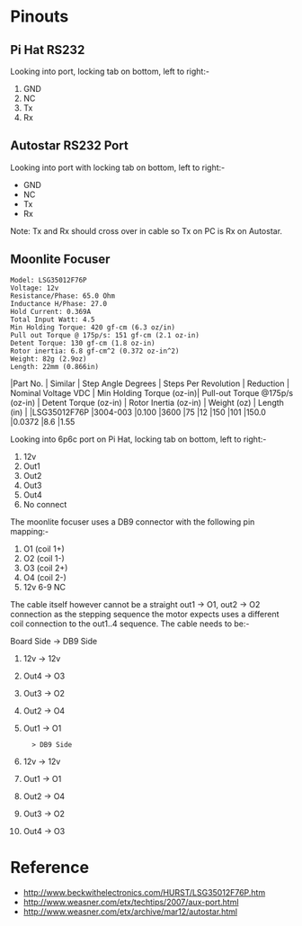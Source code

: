 # Pinouts

## Pi Hat RS232

Looking into port, locking tab on bottom, left to right:-

  1. GND
  2. NC
  3. Tx
  4. Rx

## Autostar RS232 Port

Looking into port with locking tab on bottom, left to right:- 

  * GND
  * NC
  * Tx
  * Rx

Note: Tx and Rx should cross over in cable so Tx on PC is Rx on Autostar.

## Moonlite Focuser

    Model: LSG35012F76P
    Voltage: 12v
    Resistance/Phase: 65.0 Ohm
    Inductance H/Phase: 27.0
    Hold Current: 0.369A
    Total Input Watt: 4.5
    Min Holding Torque: 420 gf-cm (6.3 oz/in)
    Pull out Torque @ 175p/s: 151 gf-cm (2.1 oz-in)
    Detent Torque: 130 gf-cm (1.8 oz-in)
    Rotor inertia: 6.8 gf-cm^2 (0.372 oz-in^2)
    Weight: 82g (2.9oz)
    Length: 22mm (0.866in)

|Part No.     | Similar | Step Angle Degrees | Steps Per Revolution | Reduction | Nominal Voltage VDC | Min Holding Torque (oz-in)| Pull-out Torque @175p/s (oz-in) | Detent Torque (oz-in) | Rotor Inertia (oz-in) | Weight (oz) | Length (in) |
|LSG35012F76P |3004-003 |0.100 |3600 |75 |12 |150 |101 |150.0 |0.0372 |8.6 |1.55

Looking into 6p6c port on Pi Hat, locking tab on bottom, left to right:-

  1. 12v
  2. Out1
  3. Out2
  4. Out3
  5. Out4
  6. No connect

The moonlite focuser uses a DB9 connector with the following pin mapping:-

  1. O1 (coil 1+)
  2. O2 (coil 1-)
  3. O3 (coil 2+)
  4. O4 (coil 2-)
  5. 12v
  6-9 NC

The cable itself however cannot be a straight out1 -> O1, out2 -> O2 connection
as the stepping sequence the motor expects uses a different coil connection to the
out1..4 sequence. The cable needs to be:-

  Board Side -> DB9 Side
  1. 12v  -> 12v
  2. Out4 -> O3
  3. Out3 -> O2
  4. Out2 -> O4
  5. Out1 -> O1

           > DB9 Side
  1. 12v  -> 12v
  2. Out1 -> O1
  3. Out2 -> O4
  4. Out3 -> O2
  5. Out4 -> O3

# Reference

  * http://www.beckwithelectronics.com/HURST/LSG35012F76P.htm
  * http://www.weasner.com/etx/techtips/2007/aux-port.html
  * http://www.weasner.com/etx/archive/mar12/autostar.html
 
